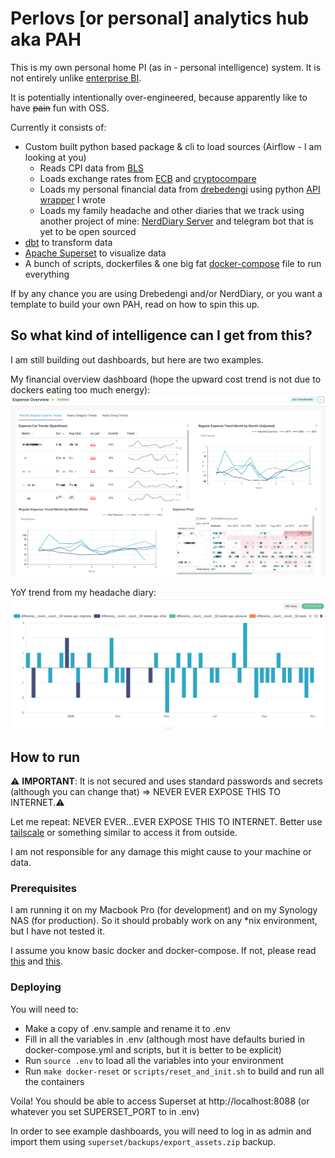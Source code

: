 # Perlovs [or personal] analytics hub aka PAH

This is my own personal home PI (as in - personal intelligence) system. It is not entirely unlike [enterprise BI](https://en.wikipedia.org/wiki/Business_intelligence).

It is potentially intentionally over-engineered, because apparently like to have ~~pain~~ fun with OSS.

Currently it consists of:
* Custom built python based package & cli to load sources (Airflow - I am looking at you)
    * Reads CPI data from [BLS](https://www.bls.gov/)
    * Loads exchange rates from [ECB](https://www.ecb.europa.eu/) and [cryptocompare](https://www.cryptocompare.com/)
    * Loads my personal financial data from [drebedengi](https://drebedengi.ru/) using python [API wrapper](https://pypi.org/project/drebedengi-python-api/) I wrote
    * Loads my family headache and other diaries that we track using another project of mine: [NerdDiary Server](https://github.com/mishamsk/nerddiary) and telegram bot that is yet to be open sourced
* [dbt](https://docs.getdbt.com) to transform data
* [Apache Superset](https://superset.apache.org) to visualize data
* A bunch of scripts, dockerfiles & one big fat [docker-compose](https://docs.docker.com/compose/) file to run everything

If by any chance you are using Drebedengi and/or NerdDiary, or you want a template to build your own PAH, read on how to spin this up.

## So what kind of intelligence can I get from this?

I am still building out dashboards, but here are  two examples.

My financial overview dashboard (hope the upward cost trend is not due to dockers eating too much energy):
![](images/pah_expense_overview.png)

YoY trend from my headache diary:
![](images/pah_headache_trend.jpg)

## How to run

⚠️ **IMPORTANT**: It is not secured and uses standard passwords and secrets (although you can change that) => NEVER EVER EXPOSE THIS TO INTERNET.⚠️

Let me repeat: NEVER EVER...EVER EXPOSE THIS TO INTERNET. Better use [tailscale](https://tailscale.com) or something similar to access it from outside.

I am not responsible for any damage this might cause to your machine or data.

### Prerequisites

I am running it on my Macbook Pro (for development) and on my Synology NAS (for production). So it should probably work on any *nix environment, but I have not tested it.

I assume you know basic docker and docker-compose. If not, please read [this](https://docs.docker.com/compose/gettingstarted/) and [this](https://docs.docker.com/get-started/).

### Deploying

You will need to:
* Make a copy of .env.sample and rename it to .env
* Fill in all the variables in .env (although most have defaults buried in docker-compose.yml and scripts, but it is better to be explicit)
* Run `source .env` to load all the variables into your environment
* Run `make docker-reset` or `scripts/reset_and_init.sh` to build and run all the containers

Voila! You should be able to access Superset at http://localhost:8088 (or whatever you set SUPERSET_PORT to in .env)

In order to see example dashboards, you will need to log in as admin and import them using `superset/backups/export_assets.zip` backup.
